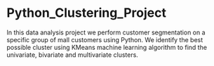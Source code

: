 # Python_Clustering_Project
In this data analysis project we perform customer segmentation on a specific group of mall customers using Python. We identify the best possible cluster using KMeans machine learning algorithm to find the univariate, bivariate and multivariate clusters. 
